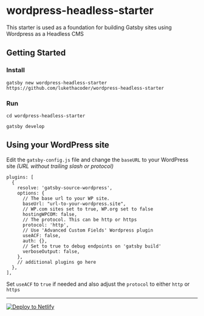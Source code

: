 # wordpress-headless-starter

This starter is used as a foundation for building Gatsby sites using Wordpress as a Headless CMS

## Getting Started

### Install
`gatsby new wordpress-headless-starter https://github.com/lukethacoder/wordpress-headless-starter`

### Run
`cd wordpress-headless-starter`

`gatsby develop`

## Using your WordPress site

Edit the `gatsby-config.js` file and change the `baseURL` to your WordPress site *(URL without trailing slash or protocol)* 

```
plugins: [
  {
    resolve: 'gatsby-source-wordpress',
    options: {
      // The base url to your WP site.
      baseUrl: "url-to-your-wordpress.site",
      // WP.com sites set to true, WP.org set to false
      hostingWPCOM: false,
      // The protocol. This can be http or https
      protocol: 'http',
      // Use 'Advanced Custom Fields' Wordpress plugin
      useACF: false,
      auth: {},
      // Set to true to debug endpoints on 'gatsby build'
      verboseOutput: false,
    },
    // additional plugins go here
  },
],
```

Set `useACF` to `true` if needed and also adjust the `protocol` to either `http` or `https`

---

[![Deploy to Netlify](https://www.netlify.com/img/deploy/button.svg)](https://app.netlify.com/start/deploy?repository=https://github.com/lukethacoder/wordpress-headless-starter)
